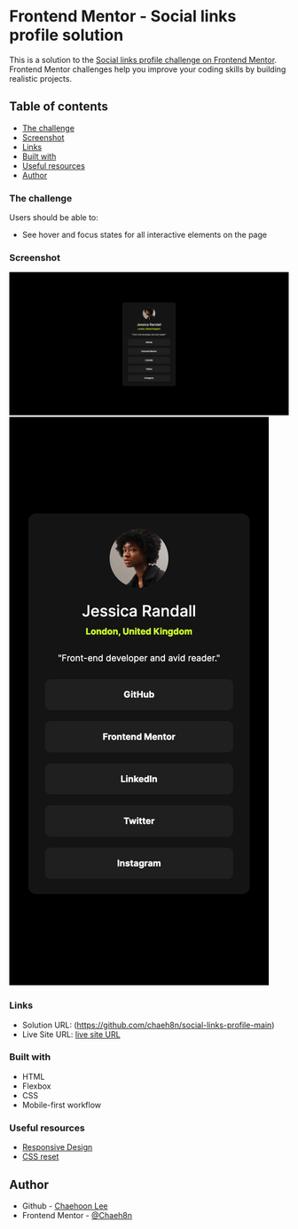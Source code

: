 # Frontend Mentor - Social links profile solution

This is a solution to the [Social links profile challenge on Frontend Mentor](https://www.frontendmentor.io/challenges/social-links-profile-UG32l9m6dQ). Frontend Mentor challenges help you improve your coding skills by building realistic projects. 

## Table of contents
  - [The challenge](#the-challenge)
  - [Screenshot](#screenshot)
  - [Links](#links)
  - [Built with](#built-with)
  - [Useful resources](#useful-resources)
- [Author](#author)

### The challenge

Users should be able to:

- See hover and focus states for all interactive elements on the page

### Screenshot

![](./design/social-link-desktop-screenshot.png) 
![](./design/social-link-mobile-screenshot.png)

### Links

- Solution URL: (https://github.com/chaeh8n/social-links-profile-main)
- Live Site URL: [live site URL](https://chaeh8n.github.io/social-links-profile-main/index.html)

### Built with

- HTML
- Flexbox
- CSS 
- Mobile-first workflow

### Useful resources

- [Responsive Design](https://fedmentor.dev/posts/responsive-meaning/) 
- [CSS reset](https://piccalil.li/blog/a-more-modern-css-reset/)

## Author

- Github - [Chaehoon Lee](https://github.com/chaeh8n)
- Frontend Mentor - [@Chaeh8n](https://www.frontendmentor.io/profile/Chaeh8n)
